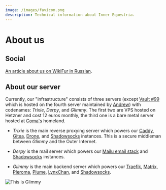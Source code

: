 ```yaml
---
image: /images/favicon.png
description: Technical information about Inner Equestria.
---
```


# About us

## Social

[An article about us on WikiFur in Russian](https://ru.wikifur.com/wiki/Inner_Equestria).

## About our server

Currently, our "infrastructure" consists of three servers (except [Vault #99](/how/peertube.md) which is hosted on the fourth server maintained by [Andrew](https://amorgan.xyz/)) with codenames: _Trixie_, _Derpy_, and _Glimmy_. The first two are VPS hosted on Hetzner and cost 12 euros monthly, the third one is a bare metal server hosted at [Coma's](/who/commagray.md) homeland.

- _Trixie_ is the main reverse proxying server which powers our [Caddy](https://caddyserver.com), [Gitea](/how/gitea.md), [Drone](https://drone.io), and [Shadowsocks](/how/shadowsocks.md) instances. This is a secure middleman between _Glimmy_ and the Outer Internet.

- _Derpy_ is the mail server which powers our [Mailu email stack](/how/email.md) and [Shadowsocks](/how/shadowsocks.md) instances.

- _Glimmy_ is the main backend server which powers our [Traefik](https://traefik.io), [Matrix](/how/matrix.md), [Pleroma](/how/pleroma.md), [Plume](/how/plume.md), [LynxChan](/how/lynxchan.md), and [Shadowsocks](/how/shadowsocks.md).

![This is Glimmy](/images/glimmy_naked.jpg)
